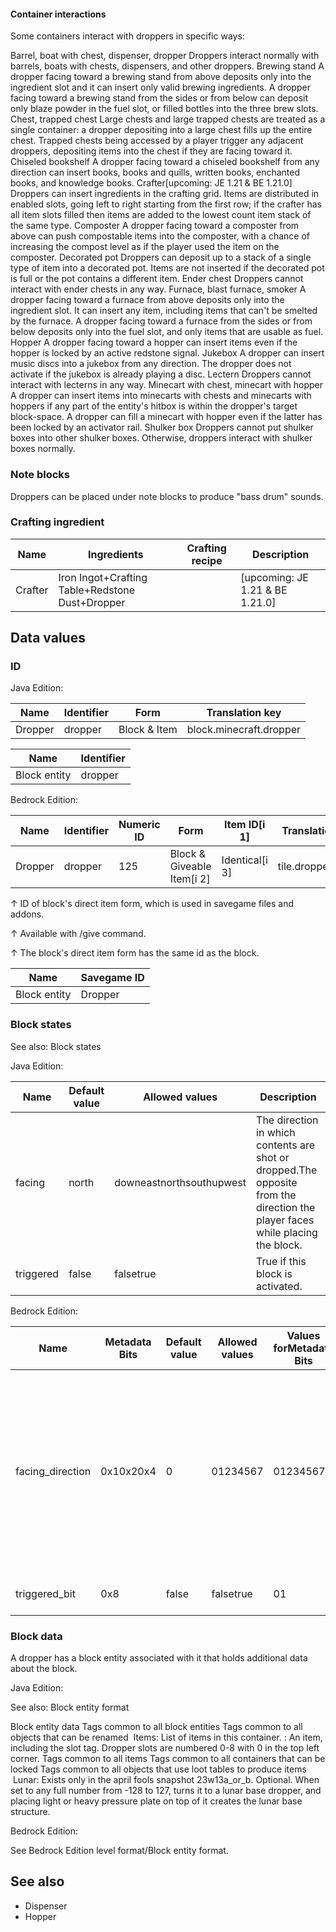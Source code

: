 #### Container interactions
Some containers interact with droppers in specific ways:

Barrel, boat with chest, dispenser, dropper
Droppers interact normally with barrels, boats with chests, dispensers, and other droppers.
Brewing stand
A dropper facing toward a brewing stand from above deposits only into the ingredient slot and it can insert only valid brewing ingredients. A dropper facing toward a brewing stand from the sides or from below can deposit only blaze powder in the fuel slot, or filled bottles into the three brew slots.
Chest, trapped chest
Large chests and large trapped chests are treated as a single container: a dropper depositing into a large chest fills up the entire chest. Trapped chests being accessed by a player trigger any adjacent droppers, depositing items into the chest if they are facing toward it.
Chiseled bookshelf
A dropper facing toward a chiseled bookshelf from any direction can insert books, books and quills, written books, enchanted books, and knowledge books.
Crafter‌[upcoming: JE 1.21 & BE 1.21.0]
Droppers can insert ingredients in the crafting grid. Items are distributed in enabled slots, going left to right starting from the first row; if the crafter has all item slots filled then items are added to the lowest count item stack of the same type.
Composter
A dropper facing toward a composter from above can push compostable items into the composter, with a chance of increasing the compost level as if the player used the item on the composter.
Decorated pot
Droppers can deposit up to a stack of a single type of item into a decorated pot. Items are not inserted if the decorated pot is full or the pot contains a different item.
Ender chest
Droppers cannot interact with ender chests in any way.
Furnace, blast furnace, smoker
A dropper facing toward a furnace from above deposits only into the ingredient slot. It can insert any item, including items that can't be smelted by the furnace. A dropper facing toward a furnace from the sides or from below deposits only into the fuel slot, and only items that are usable as fuel.
Hopper
A dropper facing toward a hopper can insert items even if the hopper is locked by an active redstone signal.
Jukebox
A dropper can insert music discs into a jukebox from any direction. The dropper does not activate if the jukebox is already playing a disc.
Lectern
Droppers cannot interact with lecterns in any way.
Minecart with chest, minecart with hopper
A dropper can insert items into minecarts with chests and minecarts with hoppers if any part of the entity's hitbox is within the dropper's target block-space. A dropper can fill a minecart with hopper even if the latter has been locked by an activator rail.
Shulker box
Droppers cannot put shulker boxes into other shulker boxes. Otherwise, droppers interact with shulker boxes normally.
### Note blocks
Droppers can be placed under note blocks to produce "bass drum" sounds.

### Crafting ingredient
| Name    | Ingredients                                     | Crafting recipe | Description                      |
|---------|-------------------------------------------------|-----------------|----------------------------------|
| Crafter | Iron Ingot+Crafting Table+Redstone Dust+Dropper |                 | ‌[upcoming: JE 1.21 & BE 1.21.0] |

## Data values
### ID
Java Edition:

| Name    | Identifier | Form         | Translation key         |
|---------|------------|--------------|-------------------------|
| Dropper | dropper    | Block & Item | block.minecraft.dropper |

| Name         | Identifier |
|--------------|------------|
| Block entity | dropper    |

Bedrock Edition:

| Name    | Identifier | Numeric ID | Form                       | Item ID[i 1]   | Translation key   |
|---------|------------|------------|----------------------------|----------------|-------------------|
| Dropper | dropper    | 125        | Block & Giveable Item[i 2] | Identical[i 3] | tile.dropper.name |


↑ ID of block's direct item form, which is used in savegame files and addons.

↑ Available with /give command.

↑ The block's direct item form has the same id as the block.


| Name         | Savegame ID |
|--------------|-------------|
| Block entity | Dropper     |

### Block states
See also: Block states


Java Edition:

| Name      | Default value | Allowed values           | Description                                                                                                                   |
|-----------|---------------|--------------------------|-------------------------------------------------------------------------------------------------------------------------------|
| facing    | north         | downeastnorthsouthupwest | The direction in which contents are shot or dropped.The opposite from the direction the player faces while placing the block. |
| triggered | false         | falsetrue                | True if this block is activated.                                                                                              |

Bedrock Edition:

| Name             | Metadata Bits | Default value | Allowed values | Values forMetadata Bits | Description                                                                                                                                   |
|------------------|---------------|---------------|----------------|-------------------------|-----------------------------------------------------------------------------------------------------------------------------------------------|
| facing_direction | 0x10x20x4     | 0             | 01234567       | 01234567                | The direction in which contents are shot or dropped.0: facing down 1: facing up 2: facing north 3: facing south 4: facing west 5: facing east |
| triggered_bit    | 0x8           | false         | falsetrue      | 01                      | True if this block is activated.                                                                                                              |



### Block data
A dropper has a block entity associated with it that holds additional data about the block.

Java Edition:

See also: Block entity format


 Block entity data
Tags common to all block entities
Tags common to all objects that can be renamed
 Items: List of items in this container.
: An item, including the slot tag. Dropper slots are numbered 0-8 with 0 in the top left corner.
Tags common to all items
Tags common to all containers that can be locked
Tags common to all objects that use loot tables to produce items
 Lunar: Exists only in the april fools snapshot 23w13a_or_b. Optional. When set to any full number from -128 to 127, turns it to a lunar base dropper, and placing light or heavy pressure plate on top of it creates the lunar base structure.

Bedrock Edition:

See Bedrock Edition level format/Block entity format.
## See also
- Dispenser
- Hopper


